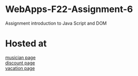 # WebApps-F22-Assignment-6
Assignment introduction to Java Script and DOM
# Hosted at
[musician page](https://44-563-web-apps-f22.github.io/44563-webapps-assignment-6-S555811/musician.html)
<br>
[discount page](https://44-563-web-apps-f22.github.io/44563-webapps-assignment-6-S555811/discount.html)
<br>
[vacation page](https://44-563-web-apps-f22.github.io/44563-webapps-assignment-6-S555811/vacation.html)